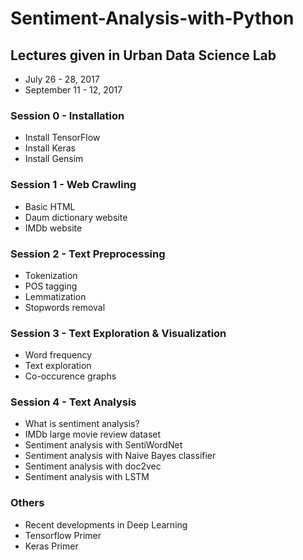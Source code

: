 # Sentiment-Analysis-with-Python

## Lectures given in Urban Data Science Lab
- July 26 - 28, 2017
- September 11 - 12, 2017

### Session 0 - Installation
- Install TensorFlow
- Install Keras
- Install Gensim

### Session 1 - Web Crawling
- Basic HTML
- Daum dictionary website
- IMDb website

### Session 2 - Text Preprocessing
- Tokenization
- POS tagging
- Lemmatization
- Stopwords removal

### Session 3 - Text Exploration & Visualization
- Word frequency
- Text exploration
- Co-occurence graphs

### Session 4 - Text Analysis
- What is sentiment analysis?
- IMDb large movie review dataset
- Sentiment analysis with SentiWordNet
- Sentiment analysis with Naive Bayes classifier
- Sentiment analysis with doc2vec
- Sentiment analysis with LSTM

### Others
- Recent developments in Deep Learning
- Tensorflow Primer
- Keras Primer

